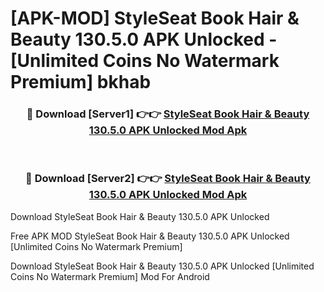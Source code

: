 # [APK-MOD] StyleSeat  Book Hair & Beauty 130.5.0 APK Unlocked - [Unlimited Coins No Watermark Premium] bkhab



<div align="center">
<h3>🔴 Download [Server1] 👉👉 <a href="https://momento.my/?title=StyleSeat__Book_Hair_&_Beauty_130.5.0_APK_Unlocked">StyleSeat  Book Hair & Beauty 130.5.0 APK Unlocked Mod Apk</a></h3><br>

<h3>🔴 Download [Server2] 👉👉 <a href="https://momento.my/?title=StyleSeat__Book_Hair_&_Beauty_130.5.0_APK_Unlocked">StyleSeat  Book Hair & Beauty 130.5.0 APK Unlocked Mod Apk</a></h3>
</div>



Download StyleSeat  Book Hair & Beauty 130.5.0 APK Unlocked 

Free APK MOD StyleSeat  Book Hair & Beauty 130.5.0 APK Unlocked [Unlimited Coins No Watermark Premium]

Download StyleSeat  Book Hair & Beauty 130.5.0 APK Unlocked [Unlimited Coins No Watermark Premium] Mod For Android
